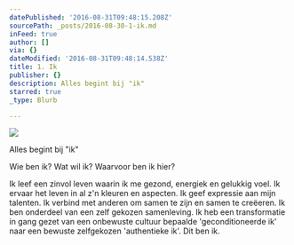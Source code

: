```yaml
---
datePublished: '2016-08-31T09:48:15.208Z'
sourcePath: _posts/2016-08-30-1-ik.md
inFeed: true
author: []
via: {}
dateModified: '2016-08-31T09:48:14.538Z'
title: 1. Ik
publisher: {}
description: Alles begint bij "ik"
starred: true
_type: Blurb

---
```

![](https://the-grid-user-content.s3-us-west-2.amazonaws.com/93d8ee48-5a89-4b96-9dd3-c86a5c571262.jpg)

Alles begint bij "ik"

Wie ben ik? Wat wil ik? Waarvoor ben ik hier?

Ik leef een zinvol leven waarin ik me gezond, energiek en gelukkig voel. Ik ervaar het leven in al z'n kleuren en aspecten. Ik geef expressie aan mijn talenten. Ik verbind met anderen om samen te zijn en samen te creëeren. Ik ben onderdeel van een zelf gekozen samenleving. Ik heb een transformatie in gang gezet van een onbewuste cultuur bepaalde 'geconditioneerde ik' naar een bewuste zelfgekozen 'authentieke ik'. Dit ben ik.